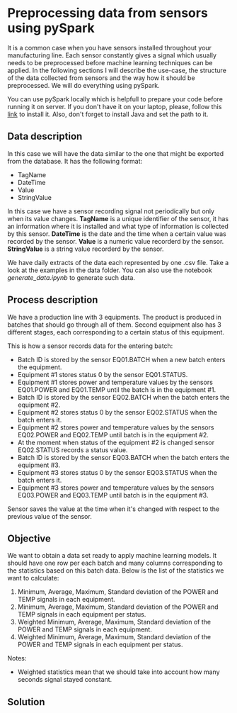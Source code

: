 # Preprocessing data from sensors using pySpark

It is a common case when you have sensors installed throughout your manufacturing line. Each sensor constantly gives a signal which usually needs to be preprocessed before machine learning techniques can be applied. In the following sections I will describe the use-case, the structure of the data collected from sensors and the way how it should be preprocessed. We will do everything using pySpark.

You can use pySpark locally which is helpfull to prepare your code before running it on server. If you don't have it on your laptop, please, follow this [link](https://blog.sicara.com/get-started-pyspark-jupyter-guide-tutorial-ae2fe84f594f) to install it. Also, don't forget to install Java and set the path to it.

## Data description

In this case we will have the data similar to the one that might be exported from the database. It has the following format:

- TagName
- DateTime 
- Value
- StringValue

In this case we have a sensor recording signal not periodically but only when its value changes. **TagName** is a unique identifier of the sensor, it has an information where it is installed and what type of information is collected by this sensor. **DateTime** is the date and the time when a certain value was recorded by the sensor. **Value** is a numeric value recorderd by the sensor. **StringValue** is a string value recorderd by the sensor.

We have daily extracts of the data each represented by one .csv file. Take a look at the examples in the data folder. You can also use the notebook _generate_data.ipynb_ to generate such data.

## Process description

We have a production line with 3 equipments. The product is produced in batches that should go through all of them. Second equipment also has 3 different stages, each corresponding to a certain status of this equipment. 

This is how a sensor records data for the entering batch:

- Batch ID is stored by the sensor EQ01.BATCH when a new batch enters the equipment.
- Equipment #1 stores status 0 by the sensor EQ01.STATUS.
- Equipment #1 stores power and temperature values by the sensors EQ01.POWER and EQ01.TEMP until the batch is in the equipment #1.
- Batch ID is stored by the sensor EQ02.BATCH when the batch enters the equipment #2.
- Equipment #2 stores status 0 by the sensor EQ02.STATUS when the batch enters it.
- Equipment #2 stores power and temperature values by the sensors EQ02.POWER and EQ02.TEMP until batch is in the equipment #2.
- At the moment when status of the equipment #2 is changed sensor EQ02.STATUS records a status value.
- Batch ID is stored by the sensor EQ03.BATCH when the batch enters the equipment #3.
- Equipment #3 stores status 0 by the sensor EQ03.STATUS when the batch enters it.
- Equipment #3 stores power and temperature values by the sensors EQ03.POWER and EQ03.TEMP until batch is in the equipment #3.

Sensor saves the value at the time when it's changed with respect to the previous value of the sensor.

## Objective

We want to obtain a data set ready to apply machine learning models. It should have one row per each batch and many columns corresponding to the statistics based on this batch data. Below is the list of the statistics we want to calculate:

1. Minimum, Average, Maximum, Standard deviation of the POWER and TEMP signals in each equipment.
2. Minimum, Average, Maximum, Standard deviation of the POWER and TEMP signals in each equipment per status.
3. Weighted Minimum, Average, Maximum, Standard deviation of the POWER and TEMP signals in each equipment.
4. Weighted Minimum, Average, Maximum, Standard deviation of the POWER and TEMP signals in each equipment per status.

Notes:
- Weighted statistics mean that we should take into account how many seconds signal stayed constant.


## Solution



